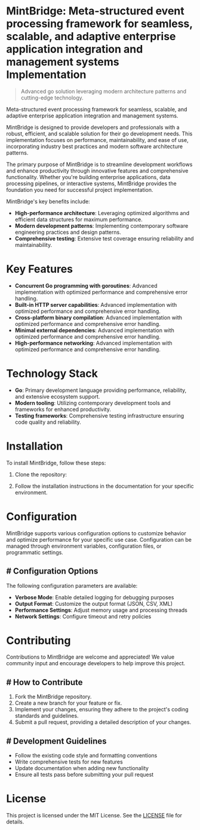 <!-- fallback_MintBridge_20251020192412_20740 -->

# MintBridge: Meta-structured event processing framework for seamless, scalable, and adaptive enterprise application integration and management systems Implementation
> Advanced go solution leveraging modern architecture patterns and cutting-edge technology.

Meta-structured event processing framework for seamless, scalable, and adaptive enterprise application integration and management systems.

MintBridge is designed to provide developers and professionals with a robust, efficient, and scalable solution for their go development needs. This implementation focuses on performance, maintainability, and ease of use, incorporating industry best practices and modern software architecture patterns.

The primary purpose of MintBridge is to streamline development workflows and enhance productivity through innovative features and comprehensive functionality. Whether you're building enterprise applications, data processing pipelines, or interactive systems, MintBridge provides the foundation you need for successful project implementation.

MintBridge's key benefits include:

* **High-performance architecture**: Leveraging optimized algorithms and efficient data structures for maximum performance.
* **Modern development patterns**: Implementing contemporary software engineering practices and design patterns.
* **Comprehensive testing**: Extensive test coverage ensuring reliability and maintainability.

# Key Features

* **Concurrent Go programming with goroutines**: Advanced implementation with optimized performance and comprehensive error handling.
* **Built-in HTTP server capabilities**: Advanced implementation with optimized performance and comprehensive error handling.
* **Cross-platform binary compilation**: Advanced implementation with optimized performance and comprehensive error handling.
* **Minimal external dependencies**: Advanced implementation with optimized performance and comprehensive error handling.
* **High-performance networking**: Advanced implementation with optimized performance and comprehensive error handling.

# Technology Stack

* **Go**: Primary development language providing performance, reliability, and extensive ecosystem support.
* **Modern tooling**: Utilizing contemporary development tools and frameworks for enhanced productivity.
* **Testing frameworks**: Comprehensive testing infrastructure ensuring code quality and reliability.

# Installation

To install MintBridge, follow these steps:

1. Clone the repository:


2. Follow the installation instructions in the documentation for your specific environment.

# Configuration

MintBridge supports various configuration options to customize behavior and optimize performance for your specific use case. Configuration can be managed through environment variables, configuration files, or programmatic settings.

## # Configuration Options

The following configuration parameters are available:

* **Verbose Mode**: Enable detailed logging for debugging purposes
* **Output Format**: Customize the output format (JSON, CSV, XML)
* **Performance Settings**: Adjust memory usage and processing threads
* **Network Settings**: Configure timeout and retry policies

# Contributing

Contributions to MintBridge are welcome and appreciated! We value community input and encourage developers to help improve this project.

## # How to Contribute

1. Fork the MintBridge repository.
2. Create a new branch for your feature or fix.
3. Implement your changes, ensuring they adhere to the project's coding standards and guidelines.
4. Submit a pull request, providing a detailed description of your changes.

## # Development Guidelines

* Follow the existing code style and formatting conventions
* Write comprehensive tests for new features
* Update documentation when adding new functionality
* Ensure all tests pass before submitting your pull request

# License

This project is licensed under the MIT License. See the [LICENSE](https://github.com/Lyche6666/MintBridge/blob/main/LICENSE) file for details.
